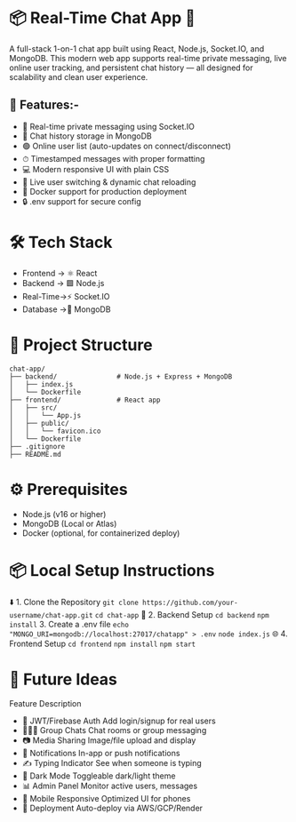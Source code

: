  # 📦 Real-Time Chat App 💬
A full-stack 1-on-1 chat app built using React, Node.js, Socket.IO, and MongoDB. This modern web app supports real-time private messaging, live online user tracking, and persistent chat history — all designed for scalability and clean user experience.

## 🚀 Features:-

- 💬 Real-time private messaging using Socket.IO
- 🧠 Chat history storage in MongoDB
- 🟢 Online user list (auto-updates on connect/disconnect)
- ⏱ Timestamped messages with proper formatting
- 💻 Modern responsive UI with plain CSS
- 🔄 Live user switching & dynamic chat reloading
- 🐳 Docker support for production deployment
- 🔒 .env support for secure config

# 🛠 Tech Stack
- Frontend	-> ⚛ React	
- Backend	 -> 🟩 Node.js  
- Real-Time->⚡ Socket.IO    
- Database ->🍃 MongoDB
   		  

# 📁 Project Structure
```
chat-app/
├── backend/               # Node.js + Express + MongoDB
│   ├── index.js
│   └── Dockerfile
├── frontend/              # React app
│   ├── src/
│   │   └── App.js
│   ├── public/
│   │   └── favicon.ico
│   └── Dockerfile
├── .gitignore
├── README.md

```

# ⚙️ Prerequisites
- Node.js (v16 or higher)
- MongoDB (Local or Atlas)
- Docker (optional, for containerized deploy)

# 📦 Local Setup Instructions
⬇️ 1. Clone the Repository
`git clone https://github.com/your-username/chat-app.git`
`cd chat-app`
🔧 2. Backend Setup
`cd backend`
`npm install`
3. Create a .env file
`echo "MONGO_URI=mongodb://localhost:27017/chatapp" > .env`
`node index.js`
🌐 4.  Frontend Setup
`cd frontend`
`npm install`
`npm start`

# 🔮 Future Ideas
Feature                 	 Description
- 🔐 JWT/Firebase Auth	    Add login/signup for real users
- 🧑‍🤝‍🧑 Group Chats	          Chat rooms or group messaging
- 📷 Media Sharing	        Image/file upload and display
- 🔔 Notifications	        In-app or push notifications
- ✍️ Typing Indicator	        See when someone is typing
- 🌙 Dark Mode	            Toggleable dark/light theme
- 📊 Admin Panel	            Monitor active users, messages
- 📲 Mobile Responsive	    Optimized UI for phones
- 🚀 Deployment	            Auto-deploy via AWS/GCP/Render
